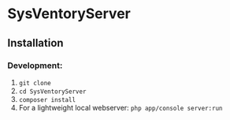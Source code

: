 # SysVentoryServer

## Installation

### Development:
1. `git clone`
2. `cd SysVentoryServer`
3. `composer install`
4. For a lightweight local webserver: `php app/console server:run`
